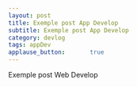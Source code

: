 ```yaml
---
layout: post
title: Exemple post App Develop
subtitle: Exemple post App Develop
category: devlog
tags: appDev
applause_button:       true
---
```


Exemple post Web Develop 
